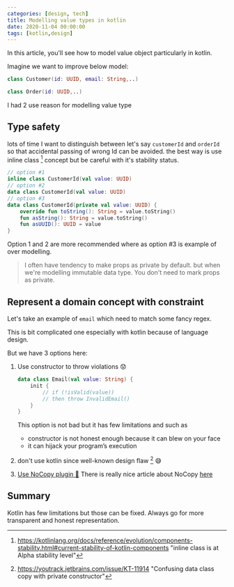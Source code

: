 ```yaml
---
categories: [design, tech]
title: Modelling value types in kotlin
date: 2020-11-04 00:00:00
tags: [kotlin,design]
---
```


In this article, you'll see how to model value object particularly in kotlin.

Imagine we want to improve below model:

```kotlin
class Customer(id: UUID, email: String,..)

class Order(id: UUID,..)
```

I had 2 use reason for modelling value type

## Type safety

lots of time I want to distinguish between let's say `customerId` and `orderId`
so that accidental passing of wrong Id can be avoided.
the best way is use inline class [^2] concept but be careful
with it's stability status.

```kotlin
// option #1
inline class CustomerId(val value: UUID)
// option #2
data class CustomerId(val value: UUID)
// option #3
data class CustomerId(private val value: UUID) {
    override fun toString(): String = value.toString()
    fun asString(): String = value.toString()
    fun asUUID(): UUID = value
}
```

Option 1 and 2 are more recommended where as option #3 is example of over modelling.
> I often have tendency to make props as private by default. but when we're modelling immutable data type.
You don't need to mark props as private.

## Represent a domain concept with constraint

Let's take an example of `email` which need to match some fancy regex.

This is bit complicated one especially with kotlin because of language design.

But we have 3 options here:

1. Use constructor to throw violations 😟

    ```kotlin
    data class Email(val value: String) {
        init {
            // if (!isValid(value))
            // then throw InvalidEmail()
        }
    }
    ```

    This option is not bad but it has few limitations and such as
    - constructor is not honest enough because it can blew on your face
    - it can hijack your program’s execution
2. don't use kotlin since well-known design flaw [^3] 😅
3. [Use NoCopy plugin 🎯](https://github.com/AhmedMourad0/no-copy#nocopy-compiler-plugin----)
    There is really nice article about NoCopy [here](https://medium.com/swlh/value-based-classes-and-error-handling-in-kotlin-3f14727c0565)

## Summary

Kotlin has few limitations but those can be fixed. Always go for more transparent and honest representation.

[^1]: <https://martinfowler.com/bliki/ValueObject.html> "Value object"
[^2]: <https://kotlinlang.org/docs/reference/evolution/components-stability.html#current-stability-of-kotlin-components> "inline class is at Alpha stability level"
[^3]: <https://youtrack.jetbrains.com/issue/KT-11914> "Confusing data class copy with private constructor"
